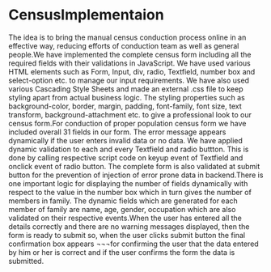 # CensusImplementaion
The idea is to bring the manual census conduction process online in an effective way, reducing efforts of conduction team as well as general people.We have implemented the complete census form including all the required fields with their validations in JavaScript. We have used various HTML elements such as Form, Input, div, radio, Textfield, number box and select-option etc. to manage our input requirements.
We have also used various Cascading Style Sheets and made an external .css file to keep styling apart from actual business logic. The styling properties such as background-color, border, margin, padding, font-family, font size, text transform, background-attachment etc. to give a professional look to our census form.For conduction of proper population census form we have included overall 31 fields in our form. The error message appears dynamically if the user enters invalid data or no data.
	We have applied dynamic validation to each and every Textfield and radio buttton. This is done by calling respective script code on keyup event of Textfield and onclick event of radio button. The complete form is also validated at submit button for the prevention of injection of error prone data in backend.There is one important logic for displaying the number of fields dynamically with respect to the value in the number box which in turn gives the number of members in family. The dynamic fields which are generated for each member of family are name, age, gender, occupation which are also validated on their respective events.When the user has entered all the details correctly and there are no warning messages displayed, then the form is ready to submit so, when the user clicks submit button the final confirmation box appears ¬¬¬for confirming the user that the data entered by him or her is correct and if the user confirms the form the data is submitted.
